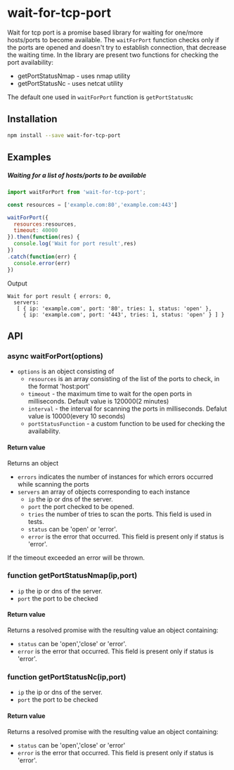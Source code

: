 # wait-for-tcp-port

Wait for tcp port is a promise based library for waiting for one/more hosts/ports to become available. The ```waitForPort``` function checks only if the ports are opened and  doesn't try to establish connection, that decrease the waiting time. In the library are present two functions for checking the port availability: 
  - getPortStatusNmap - uses nmap utility
  - getPortStatusNc - uses netcat utility
  
The default one used in ```waitForPort``` function is ```getPortStatusNc```

## Installation

```bash
npm install --save wait-for-tcp-port
```
## Examples

##### Waiting for a list of hosts/ports to be available

```js
import waitForPort from 'wait-for-tcp-port';

const resources = ['example.com:80','example.com:443']

waitForPort({
  resources:resources,
  timeout: 40000
}).then(function(res) {
  console.log('Wait for port result',res)
})
.catch(function(err) {
  console.error(err)
})
```
Output
```
Wait for port result { errors: 0,
  servers: 
   [ { ip: 'example.com', port: '80', tries: 1, status: 'open' },
     { ip: 'example.com', port: '443', tries: 1, status: 'open' } ] }

```
## API
### async waitForPort(options)
 - `options` is an object consisting of
   - `resources` is an array consisting of the list of the ports to check, in the format 'host:port'
   - `timeout` - the maximum time to wait for the open ports in milliseconds. Default value is 120000(2 minutes)
   - `interval` - the interval for scanning the ports in milliseconds. Defalut value is 10000(every 10 seconds)
   - `portStatusFunction` - a custom function to be used for checking the availability.

#### Return value
Returns an object
  - `errors` indicates the number of instances for which errors occurred while scanning the ports
  - `servers` an array of objects corresponding to each instance
    - `ip` the ip or dns of the server.
    - `port` the port checked to be opened.
    - `tries` the number of tries to scan the ports. This field is used in tests.
    - `status` can be 'open' or 'error'.
    - `error`  is the error that occurred. This field is present only if status is 'error'.

If the timeout exceeded an error will be thrown.

### function getPortStatusNmap(ip,port)

 - `ip` the ip or dns of the server.
 - `port` the port to be checked

#### Return value
Returns a resolved promise with the resulting value an object containing:
  - `status` can be 'open','close' or 'error'.
  - `error`  is the error that occurred. This field is present only if status is 'error'.

### function getPortStatusNc(ip,port)

 - `ip` the ip or dns of the server.
 - `port` the port to be checked

#### Return value
Returns a resolved promise with the resulting value an object containing:
  - `status` can be 'open','close' or 'error'
  - `error`  is the error that occurred. This field is present only if status is 'error'.
